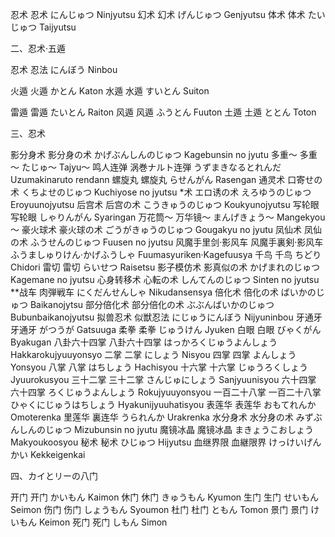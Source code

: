 忍术 忍术 にんじゅつ Ninjyutsu
幻术 幻术 げんじゅつ Genjyutsu
体术 体术 たいじゅつ Taijyutsu

二、忍术·五遁

忍术 忍法 にんぼう Ninbou

火遁 火遁 かとん Katon
水遁 水遁 すいとん Suiton

雷遁 雷遁 たいとん Raiton
风遁 风遁 ふうとん Fuuton
土遁 土遁 ととん Toton

三、忍术

影分身术 影分身の术 かげぶんしんのじゅつ Kagebunsin no jyutu
多重～ 多重～ たじゅ～ Tajyu～
鸣人连弹 涡巻ナルト连弾 うずまきなるとれんだ Uzumakinaruto rendann
螺旋丸 螺旋丸 らせんがん Rasengan
通灵术 口寄せの术 くちよせのじゅつ Kuchiyose no jyutsu
*术 エロ诱の术 えろゆうのじゅつ Eroyuunojyutsu
后宫术 后宫の术 こうきゅうのじゅつ Koukyunojyutsu
写轮眼 写轮眼 しゃりんがん Syaringan
万花筒～ 万华镜～ まんげきょう～ Mangekyou～
豪火球术 豪火球の术 ごうがきゅうのじゅつ Gougakyu no jyutu
凤仙术 凤仙の术 ふうせんのじゅつ Fuusen no jyutsu
风魔手里剑·影风车 风魔手裏剣·影风车 ふうましゅりけん·かげふうしゃ Fuumasyuriken·Kagefuusya
千鸟 千鸟 ちどり Chidori
雷切 雷切 らいせつ Raisetsu
影子模仿术 影真似の术 かげまれのじゅつ Kagemane no jyutsu
心身转移术 心転の术 しんてんのじゅつ Sinten no jyutsu
**战车 肉弾戦车 にくだんせんしゃ Nikudansensya
倍化术 倍化の术 ばいかのじゅつ Baikanojytsu
部分倍化术 部分倍化の术 ぶぶんばいかのじゅつ Bubunbaikanojyutsu
拟兽忍术 似獣忍法 にじゅうにんぼう Nijyuninbou
牙通牙 牙通牙 がつうが Gatsuuga
柔拳 柔拳 じゅうけん Jyuken
白眼 白眼 びゃくがん Byakugan
八卦六十四掌 八卦六十四掌 はっかろくじゅうよんしょう Hakkarokujyuuyonsyo
二掌 二掌 にしょう Nisyou
四掌 四掌 よんしょう Yonsyou
八掌 八掌 はちしょう Hachisyou
十六掌 十六掌 じゅうろくしょう Jyuurokusyou
三十二掌 三十二掌 さんじゅにしょう Sanjyuunisyou
六十四掌 六十四掌 ろくじゅうよんしょう Rokujyuuyonsyou
一百二十八掌 一百二十八掌 ひゃくにじゅうはちしょう Hyakunijyuuhatisyou
表莲华 表莲华 おもてれんか Omoterenka
里莲华 裏连华 うられんか Urakrenka
水分身术 水分身の术 みずぶんしんのじゅつ Mizubunsin no jyutu
魔镜冰晶 魔镜冰晶 まきょうこおしょう Makyoukoosyou
秘术 秘术 ひじゅつ Hijyutsu
血继界限 血継限界 けっけいげんかい Kekkeigenkai

四、カイとリーの八门

开门 开门 かいもん Kaimon
休门 休门 きゅうもん Kyumon
生门 生门 せいもん Seimon
伤门 伤门 しょうもん Syoumon
杜门 杜门 ともん Tomon
景门 景门 けいもん Keimon
死门 死门 しもん Simon
